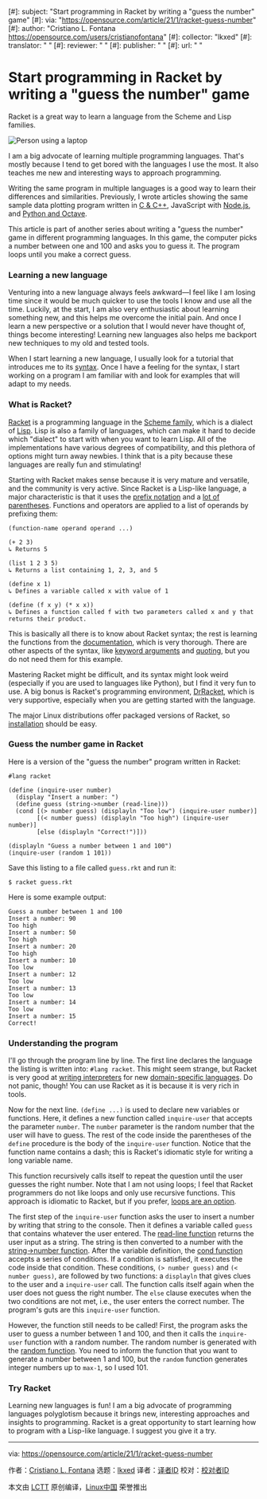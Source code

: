 [#]: subject: "Start programming in Racket by writing a "guess the number" game"
[#]: via: "https://opensource.com/article/21/1/racket-guess-number"
[#]: author: "Cristiano L. Fontana https://opensource.com/users/cristianofontana"
[#]: collector: "lkxed"
[#]: translator: " "
[#]: reviewer: " "
[#]: publisher: " "
[#]: url: " "

Start programming in Racket by writing a "guess the number" game
======
Racket is a great way to learn a language from the Scheme and Lisp families.

![Person using a laptop][1]

I am a big advocate of learning multiple programming languages. That's mostly because I tend to get bored with the languages I use the most. It also teaches me new and interesting ways to approach programming.

Writing the same program in multiple languages is a good way to learn their differences and similarities. Previously, I wrote articles showing the same sample data plotting program written in [C & C++][2], JavaScript with [Node.js][3], and [Python and Octave][4].

This article is part of another series about writing a "guess the number" game in different programming languages. In this game, the computer picks a number between one and 100 and asks you to guess it. The program loops until you make a correct guess.

### Learning a new language

Venturing into a new language always feels awkward—I feel like I am losing time since it would be much quicker to use the tools I know and use all the time. Luckily, at the start, I am also very enthusiastic about learning something new, and this helps me overcome the initial pain. And once I learn a new perspective or a solution that I would never have thought of, things become interesting! Learning new languages also helps me backport new techniques to my old and tested tools.

When I start learning a new language, I usually look for a tutorial that introduces me to its [syntax][5]. Once I have a feeling for the syntax, I start working on a program I am familiar with and look for examples that will adapt to my needs.

### What is Racket?

[Racket][6] is a programming language in the [Scheme family][7], which is a dialect of [Lisp][8]. Lisp is also a family of languages, which can make it hard to decide which "dialect" to start with when you want to learn Lisp. All of the implementations have various degrees of compatibility, and this plethora of options might turn away newbies. I think that is a pity because these languages are really fun and stimulating!

Starting with Racket makes sense because it is very mature and versatile, and the community is very active. Since Racket is a Lisp-like language, a major characteristic is that it uses the [prefix notation][9] and a [lot of parentheses][10]. Functions and operators are applied to a list of operands by prefixing them:

```
(function-name operand operand ...)

(+ 2 3)
↳ Returns 5

(list 1 2 3 5)
↳ Returns a list containing 1, 2, 3, and 5

(define x 1)
↳ Defines a variable called x with value of 1

(define (f x y) (* x x))
↳ Defines a function called f with two parameters called x and y that returns their product.
```

This is basically all there is to know about Racket syntax; the rest is learning the functions from the [documentation][11], which is very thorough. There are other aspects of the syntax, like [keyword arguments][12] and [quoting][13], but you do not need them for this example.

Mastering Racket might be difficult, and its syntax might look weird (especially if you are used to languages like Python), but I find it very fun to use. A big bonus is Racket's programming environment, [DrRacket][14], which is very supportive, especially when you are getting started with the language.

The major Linux distributions offer packaged versions of Racket, so [installation][15] should be easy.

### Guess the number game in Racket

Here is a version of the "guess the number" program written in Racket:

```
#lang racket

(define (inquire-user number)
  (display "Insert a number: ")
  (define guess (string->number (read-line)))
  (cond [(> number guess) (displayln "Too low") (inquire-user number)]
        [(< number guess) (displayln "Too high") (inquire-user number)]
        [else (displayln "Correct!")]))

(displayln "Guess a number between 1 and 100")
(inquire-user (random 1 101))
```

Save this listing to a file called `guess.rkt` and run it:

```
$ racket guess.rkt
```

Here is some example output:

```
Guess a number between 1 and 100
Insert a number: 90
Too high
Insert a number: 50
Too high
Insert a number: 20
Too high
Insert a number: 10
Too low
Insert a number: 12
Too low
Insert a number: 13
Too low
Insert a number: 14
Too low
Insert a number: 15
Correct!
```

### Understanding the program

I'll go through the program line by line. The first line declares the language the listing is written into: `#lang racket`. This might seem strange, but Racket is very good at [writing interpreters][16] for new [domain-specific languages][17]. Do not panic, though! You can use Racket as it is because it is very rich in tools.

Now for the next line. `(define ...)` is used to declare new variables or functions. Here, it defines a new function called `inquire-user` that accepts the parameter `number`. The `number` parameter is the random number that the user will have to guess. The rest of the code inside the parentheses of the `define` procedure is the body of the `inquire-user` function. Notice that the function name contains a dash; this is Racket's idiomatic style for writing a long variable name.

This function recursively calls itself to repeat the question until the user guesses the right number. Note that I am not using loops; I feel that Racket programmers do not like loops and only use recursive functions. This approach is idiomatic to Racket, but if you prefer, [loops are an option][18].

The first step of the `inquire-user` function asks the user to insert a number by writing that string to the console. Then it defines a variable called `guess` that contains whatever the user entered. The [read-line function][19] returns the user input as a string. The string is then converted to a number with the [string->number function][20]. After the variable definition, the [cond function][21] accepts a series of conditions. If a condition is satisfied, it executes the code inside that condition. These conditions, `(> number guess)` and `(< number guess)`, are followed by two functions: a `displayln` that gives clues to the user and a `inquire-user` call. The function calls itself again when the user does not guess the right number. The `else` clause executes when the two conditions are not met, i.e., the user enters the correct number. The program's guts are this `inquire-user` function.

However, the function still needs to be called! First, the program asks the user to guess a number between 1 and 100, and then it calls the `inquire-user` function with a random number. The random number is generated with the [random function][22]. You need to inform the function that you want to generate a number between 1 and 100, but the `random` function generates integer numbers up to `max-1`, so I used 101.

### Try Racket

Learning new languages is fun! I am a big advocate of programming languages polyglotism because it brings new, interesting approaches and insights to programming. Racket is a great opportunity to start learning how to program with a Lisp-like language. I suggest you give it a try.

--------------------------------------------------------------------------------

via: https://opensource.com/article/21/1/racket-guess-number

作者：[Cristiano L. Fontana][a]
选题：[lkxed][b]
译者：[译者ID](https://github.com/译者ID)
校对：[校对者ID](https://github.com/校对者ID)

本文由 [LCTT](https://github.com/LCTT/TranslateProject) 原创编译，[Linux中国](https://linux.cn/) 荣誉推出

[a]: https://opensource.com/users/cristianofontana
[b]: https://github.com/lkxed
[1]: https://opensource.com/sites/default/files/lead-images/laptop_screen_desk_work_chat_text.png
[2]: https://opensource.com/article/20/2/c-data-science
[3]: https://opensource.com/article/20/6/data-science-nodejs
[4]: https://opensource.com/article/20/2/python-gnu-octave-data-science
[5]: https://en.wikipedia.org/wiki/Syntax_(programming_languages)
[6]: https://racket-lang.org/
[7]: https://en.wikipedia.org/wiki/Scheme_(programming_language)
[8]: https://en.wikipedia.org/wiki/Lisp_(programming_language)
[9]: https://en.wikipedia.org/wiki/Polish_notation
[10]: https://xkcd.com/297/
[11]: https://docs.racket-lang.org/
[12]: https://rosettacode.org/wiki/Named_parameters#Racket
[13]: https://docs.racket-lang.org/guide/quote.html
[14]: https://docs.racket-lang.org/drracket/
[15]: https://download.racket-lang.org/
[16]: https://docs.racket-lang.org/guide/hash-languages.html
[17]: https://en.wikipedia.org/wiki/Domain-specific_language
[18]: https://docs.racket-lang.org/heresy/conditionals.html
[19]: https://docs.racket-lang.org/reference/Byte_and_String_Input.html?q=read-line#%28def._%28%28quote._~23~25kernel%29._read-line%29%29
[20]: https://docs.racket-lang.org/reference/generic-numbers.html?q=string-%3Enumber#%28def._%28%28quote._~23~25kernel%29._string-~3enumber%29%29
[21]: https://docs.racket-lang.org/reference/if.html?q=cond#%28form._%28%28lib._racket%2Fprivate%2Fletstx-scheme..rkt%29._cond%29%29
[22]: https://docs.racket-lang.org/reference/generic-numbers.html?q=random#%28def._%28%28lib._racket%2Fprivate%2Fbase..rkt%29._random%29%29
